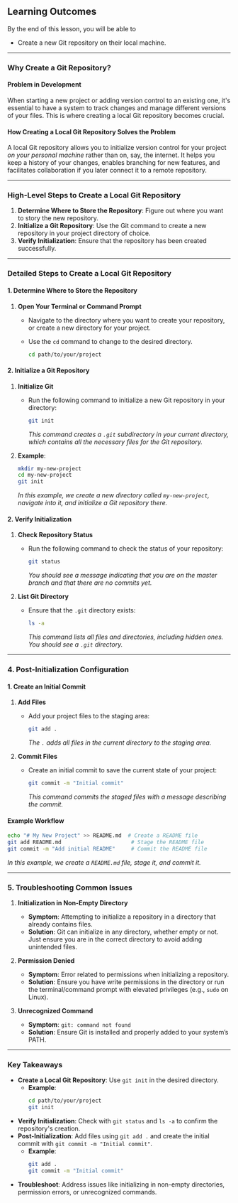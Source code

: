## Learning Outcomes
By the end of this lesson, you will be able to 
- Create a new Git repository on their local machine.

---

### Why Create a Git Repository?

#### Problem in Development
When starting a new project or adding version control to an existing one, it's essential to have a system to track changes and manage different versions of your files. This is where creating a local Git repository becomes crucial.

#### How Creating a Local Git Repository Solves the Problem
A local Git repository allows you to initialize version control for your project *on your personal machine* rather than on, say, the internet. It helps you keep a history of your changes, enables branching for new features, and facilitates collaboration if you later connect it to a remote repository.

---

### High-Level Steps to Create a Local Git Repository

1. **Determine Where to Store the Repository**: Figure out where you want to story the new repository.
2. **Initialize a Git Repository**: Use the Git command to create a new repository in your project directory of choice.
3. **Verify Initialization**: Ensure that the repository has been created successfully.

---

### Detailed Steps to Create a Local Git Repository

#### 1. Determine Where to Store the Repository

1. **Open Your Terminal or Command Prompt**
   - Navigate to the directory where you want to create your repository, or create a new directory for your project.
   - Use the `cd` command to change to the desired directory.

     ```bash
     cd path/to/your/project
     ```
#### 2. Initialize a Git Repository

1. **Initialize Git**
   - Run the following command to initialize a new Git repository in your directory:

     ```bash
     git init
     ```

     *This command creates a `.git` subdirectory in your current directory, which contains all the necessary files for the Git repository.*

2. **Example**:
   ```bash
   mkdir my-new-project
   cd my-new-project
   git init
   ```

   *In this example, we create a new directory called `my-new-project`, navigate into it, and initialize a Git repository there.*

#### 2. Verify Initialization

1. **Check Repository Status**
   - Run the following command to check the status of your repository:

     ```bash
     git status
     ```

     *You should see a message indicating that you are on the master branch and that there are no commits yet.*

2. **List Git Directory**
   - Ensure that the `.git` directory exists:

     ```bash
     ls -a
     ```

     *This command lists all files and directories, including hidden ones. You should see a `.git` directory.*

---

### 4. Post-Initialization Configuration

#### 1. Create an Initial Commit

1. **Add Files**
   - Add your project files to the staging area:

     ```bash
     git add .
     ```

     *The `.` adds all files in the current directory to the staging area.*

2. **Commit Files**
   - Create an initial commit to save the current state of your project:

     ```bash
     git commit -m "Initial commit"
     ```

     *This command commits the staged files with a message describing the commit.*

#### Example Workflow
```bash
echo "# My New Project" >> README.md  # Create a README file
git add README.md                      # Stage the README file
git commit -m "Add initial README"     # Commit the README file
```
*In this example, we create a `README.md` file, stage it, and commit it.*

---

### 5. Troubleshooting Common Issues

1. **Initialization in Non-Empty Directory**
   - **Symptom**: Attempting to initialize a repository in a directory that already contains files.
   - **Solution**: Git can initialize in any directory, whether empty or not. Just ensure you are in the correct directory to avoid adding unintended files.

2. **Permission Denied**
   - **Symptom**: Error related to permissions when initializing a repository.
   - **Solution**: Ensure you have write permissions in the directory or run the terminal/command prompt with elevated privileges (e.g., `sudo` on Linux).

3. **Unrecognized Command**
   - **Symptom**: `git: command not found`
   - **Solution**: Ensure Git is installed and properly added to your system’s PATH.

---

### Key Takeaways

- **Create a Local Git Repository**: Use `git init` in the desired directory.
  - **Example**:
    ```bash
    cd path/to/your/project
    git init
    ```
- **Verify Initialization**: Check with `git status` and `ls -a` to confirm the repository's creation.
- **Post-Initialization**: Add files using `git add .` and create the initial commit with `git commit -m "Initial commit"`.
  - **Example**:
    ```bash
    git add .
    git commit -m "Initial commit"
    ```
- **Troubleshoot**: Address issues like initializing in non-empty directories, permission errors, or unrecognized commands.
